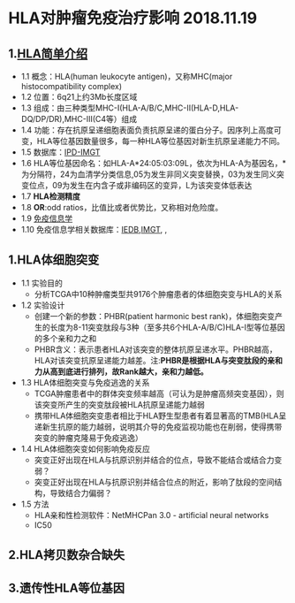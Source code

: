 # HLA对肿瘤免疫治疗影响 2018.11.19
## 1.[HLA简单介绍](https://www.ebi.ac.uk/ipd/imgt/hla/stats.html)
  - 1.1 概念：HLA(human leukocyte antigen)，又称MHC(major histocompatibility complex)
  - 1.2 位置：6q21上约3Mb长度区域
  - 1.3 组成：由三种类型MHC-I(HLA-A/B/C,MHC-II(HLA-D,HLA-DQ/DP/DR),MHC-III(C4等）组成
  - 1.4 功能：存在抗原呈递细胞表面负责抗原呈递的蛋白分子。因序列上高度可变，HLA等位基因数量很多，每一种HLA等位基因对新生抗原呈递能力不同。
  - 1.5 数据库：[IPD-IMGT](https://www.ebi.ac.uk/ipd/imgt/hla/stats.html)
  - 1.6 HLA等位基因命名：如HLA-A*24:05:03:09L，依次为HLA-A为基因名，*为分隔符，24为血清学分类信息,05为发生非同义突变替换，03为发生同义突变位点，09为发生在内含子或非编码区的变异，L为该突变体低表达
  - 1.7 **HLA检测精度**
  - 1.8 **OR**:odd ratios，比值比或者优势比，又称相对危险度。
  - 1.9 [免疫信息学](http://blog.sciencenet.cn/blog-204973-845856.html)
  - 1.10 免疫信息学相关数据库：[IEDB](http://tools.immuneepitope.org/mhci/help/),[IMGT](),
,
## 1.HLA体细胞突变
  - 1.1 实验目的
    - 分析TCGA中10种肿瘤类型共9176个肿瘤患者的体细胞突变与HLA的关系
  - 1.2 实验设计
    - 创建一个新的参数：PHBR(patient harmonic best rank)，体细胞突变产生的长度为8-11突变肽段与3种（至多共6个HLA-A/B/C)HLA-I型等位基因的多个亲和力之和
    - PHBR含义：表示患者HLA对该突变的整体抗原呈递水平。PHBR越高，HLA对该突变抗原呈递能力越差。注:**PHBR是根据HLA与突变肽段的亲和力从高到底进行排列，故Rank越大，亲和力越低。**
  - 1.3 HLA体细胞突变与免疫逃逸的关系
    - TCGA肿瘤患者中的群体突变频率越高（可认为是肿瘤高频突变基因），则该突变所产生的突变肽段被HLA抗原呈递能力越弱
    - 携带HLA体细胞突变患者相比于HLA野生型患者有着显著高的TMB(HLA呈递新生抗原的能力越弱，说明其介导的免疫监视功能也在削弱，使得携带突变的肿瘤克隆易于免疫逃逸）
  - 1.4 HLA体细胞突变如何影响免疫反应
    - 突变正好出现在HLA与抗原识别并结合的位点，导致不能结合或结合力变弱？
    - 突变正好出现在HLA与抗原识别并结合位点的附近，影响了肽段的空间结构，导致结合力偏弱？
  - 1.5 方法
    - HLA亲和性检测软件：NetMHCPan 3.0 - artificial neural networks
    - IC50
  

## 2.HLA拷贝数杂合缺失

## 3.遗传性HLA等位基因
